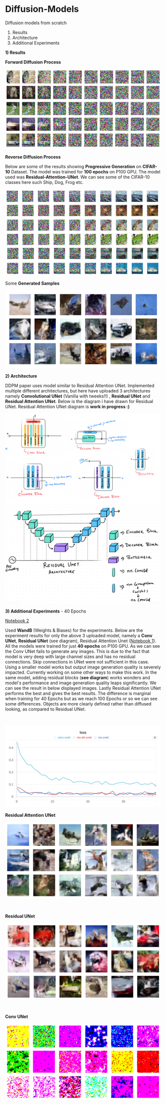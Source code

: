 # Diffusion-Models
Diffusion models from scratch
1) Results
2) Architecture
3) Additional Experiments

**1) Results**

 **Forward Diffusion Process**

![image](https://github.com/Shiva18A/Diffusion-Models/blob/main/imgs/forward_process.jpg?raw=true "results")

 **Reverse Diffusion Process**

Below are some of the results showing **Progressive Generation** on **CIFAR-10** Dataset. The model was trained for **100 epochs** on P100 GPU. The model used was **Residual-Attention-UNet**. We can see some of the CIFAR-10 classes here such Ship, Dog, Frog etc.

![image](https://github.com/Shiva18A/Diffusion-Models/blob/main/imgs/reverse_process.jpg?raw=true "results")

Some **Generated Samples**

![image](https://github.com/Shiva18A/Diffusion-Models/blob/main/imgs/sampled_images.png?raw=true "results")


**2) Architecture**

 DDPM paper uses model similar to Residual Attention UNet. Implemented multiple different architectures, but here have uploaded 3 architectures namely **Convolutional 
 UNet** (Vanilla with tweeks!!) , **Residual UNet** and **Residual Attention UNet**. Below is the diagram i have drawn for Residual UNet. Residual Attention UNet diagram is **work in progress :)**

 ![image](https://github.com/Shiva18A/Diffusion-Models/blob/main/imgs/resunet_components.jpg?raw=true "architecture")
 ![image](https://github.com/Shiva18A/Diffusion-Models/blob/main/imgs/resunet.png?raw=true "architecture")


 **3) Additional Experiments** - 40 Epochs
 
  [Notebook 2](diffusion_experiments_wandb.ipynb/)
 
 Used **WandB** (Weights & Biases) for the experiments. Below are the experiment results for only the above 3 uploaded model, namely a **Conv UNet**, **Residual UNet** (see 
 diagram), Residual Attention Unet ([Notebook 1](DDPM_diffusion_model_scratch.ipynb/)). All the models were trained for just **40 epochs** on P100 GPU. As we can see the 
 Conv UNet fails to generate any images. This is due to the fact that model is very deep with large channel sizes and has no residual connections. Skip connections in UNet 
 were not sufficient in this case. Using a smaller model works but output image generation quality is severely impacted. Currently working on some other ways to make this 
 work. In the same model, adding residual blocks (**see diagram**) works wonders and model's performance and image generation quality leaps significantly. We can see the 
 result in below displayed images. Lastly Residual Attention UNet performs the best and gives the best results. The difference is marginal when training for 40 Epochs but as 
 we reach 100 Epochs or so we can see some differences. Objects are more clearly defined rather than diffused looking, as compared to Residual UNet.

 <br>
 
![image](https://github.com/Shiva18A/Diffusion-Models/blob/main/imgs/W%26B%20Chart%203_11_2024%2C%206_47_18%20PM.png?raw=true "results")

 **Residual Attention UNet** 
 
 ![image](https://github.com/Shiva18A/Diffusion-Models/blob/main/imgs/res_att_unet_40.png?raw=true "results")

 <br>
 
 **Residual UNet**
 
 ![image](https://github.com/Shiva18A/Diffusion-Models/blob/main/imgs/res_unet_40.png?raw=true "results")

 <br>
 
 **Conv UNet**
 
 ![image](https://github.com/Shiva18A/Diffusion-Models/blob/main/imgs/conv_unet_40.png?raw=true "results")
